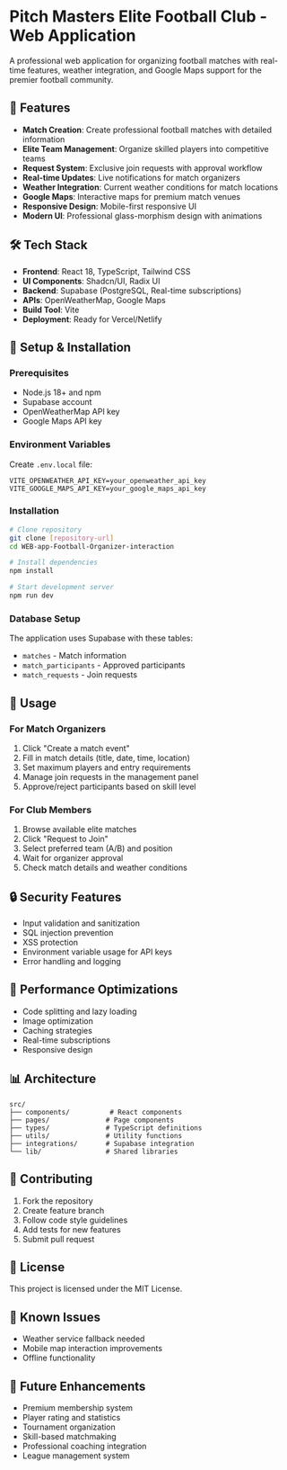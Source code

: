 # Pitch Masters Elite Football Club - Web Application

A professional web application for organizing football matches with real-time features, weather integration, and Google Maps support for the premier football community.

## 🚀 Features

- **Match Creation**: Create professional football matches with detailed information
- **Elite Team Management**: Organize skilled players into competitive teams
- **Request System**: Exclusive join requests with approval workflow
- **Real-time Updates**: Live notifications for match organizers
- **Weather Integration**: Current weather conditions for match locations
- **Google Maps**: Interactive maps for premium match venues
- **Responsive Design**: Mobile-first responsive UI
- **Modern UI**: Professional glass-morphism design with animations

## 🛠️ Tech Stack

- **Frontend**: React 18, TypeScript, Tailwind CSS
- **UI Components**: Shadcn/UI, Radix UI
- **Backend**: Supabase (PostgreSQL, Real-time subscriptions)
- **APIs**: OpenWeatherMap, Google Maps
- **Build Tool**: Vite
- **Deployment**: Ready for Vercel/Netlify

## 🔧 Setup & Installation

### Prerequisites
- Node.js 18+ and npm
- Supabase account
- OpenWeatherMap API key
- Google Maps API key

### Environment Variables
Create `.env.local` file:
```env
VITE_OPENWEATHER_API_KEY=your_openweather_api_key
VITE_GOOGLE_MAPS_API_KEY=your_google_maps_api_key
```

### Installation
```bash
# Clone repository
git clone [repository-url]
cd WEB-app-Football-Organizer-interaction

# Install dependencies
npm install

# Start development server
npm run dev
```

### Database Setup
The application uses Supabase with these tables:
- `matches` - Match information
- `match_participants` - Approved participants
- `match_requests` - Join requests

## 📱 Usage

### For Match Organizers
1. Click "Create a match event"
2. Fill in match details (title, date, time, location)
3. Set maximum players and entry requirements
4. Manage join requests in the management panel
5. Approve/reject participants based on skill level

### For Club Members
1. Browse available elite matches
2. Click "Request to Join" 
3. Select preferred team (A/B) and position
4. Wait for organizer approval
5. Check match details and weather conditions

## 🔒 Security Features

- Input validation and sanitization
- SQL injection prevention
- XSS protection
- Environment variable usage for API keys
- Error handling and logging

## 🚀 Performance Optimizations

- Code splitting and lazy loading
- Image optimization
- Caching strategies
- Real-time subscriptions
- Responsive design

## 📊 Architecture

```
src/
├── components/          # React components
├── pages/              # Page components
├── types/              # TypeScript definitions
├── utils/              # Utility functions
├── integrations/       # Supabase integration
└── lib/                # Shared libraries
```

## 🤝 Contributing

1. Fork the repository
2. Create feature branch
3. Follow code style guidelines
4. Add tests for new features
5. Submit pull request

## 📄 License

This project is licensed under the MIT License.

## 🐛 Known Issues

- Weather service fallback needed
- Mobile map interaction improvements
- Offline functionality

## 🔮 Future Enhancements

- Premium membership system
- Player rating and statistics
- Tournament organization
- Skill-based matchmaking
- Professional coaching integration
- League management system
